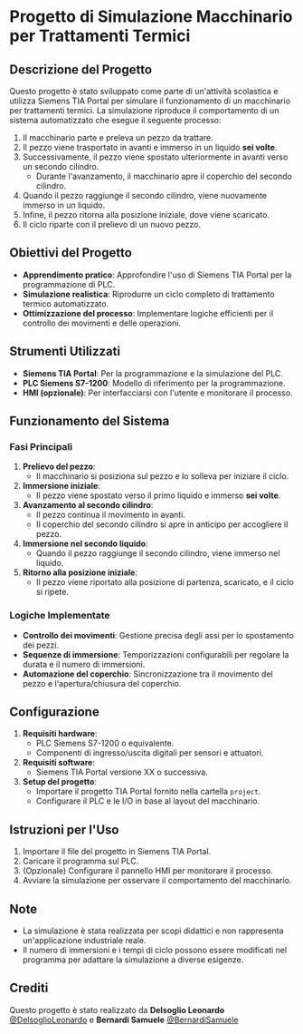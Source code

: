 # Progetto di Simulazione Macchinario per Trattamenti Termici

## Descrizione del Progetto

Questo progetto è stato sviluppato come parte di un'attività scolastica e utilizza Siemens TIA Portal per simulare il funzionamento di un macchinario per trattamenti termici. La simulazione riproduce il comportamento di un sistema automatizzato che esegue il seguente processo:

1. Il macchinario parte e preleva un pezzo da trattare.
2. Il pezzo viene trasportato in avanti e immerso in un liquido **sei volte**.
3. Successivamente, il pezzo viene spostato ulteriormente in avanti verso un secondo cilindro.
   - Durante l'avanzamento, il macchinario apre il coperchio del secondo cilindro.
4. Quando il pezzo raggiunge il secondo cilindro, viene nuovamente immerso in un liquido.
5. Infine, il pezzo ritorna alla posizione iniziale, dove viene scaricato.
6. Il ciclo riparte con il prelievo di un nuovo pezzo.

## Obiettivi del Progetto

- **Apprendimento pratico**: Approfondire l'uso di Siemens TIA Portal per la programmazione di PLC.
- **Simulazione realistica**: Riprodurre un ciclo completo di trattamento termico automatizzato.
- **Ottimizzazione del processo**: Implementare logiche efficienti per il controllo dei movimenti e delle operazioni.

## Strumenti Utilizzati

- **Siemens TIA Portal**: Per la programmazione e la simulazione del PLC.
- **PLC Siemens S7-1200**: Modello di riferimento per la programmazione.
- **HMI (opzionale)**: Per interfacciarsi con l'utente e monitorare il processo.

## Funzionamento del Sistema

### Fasi Principali
1. **Prelievo del pezzo**:
   - Il macchinario si posiziona sul pezzo e lo solleva per iniziare il ciclo.
2. **Immersione iniziale**:
   - Il pezzo viene spostato verso il primo liquido e immerso **sei volte**.
3. **Avanzamento al secondo cilindro**:
   - Il pezzo continua il movimento in avanti.
   - Il coperchio del secondo cilindro si apre in anticipo per accogliere il pezzo.
4. **Immersione nel secondo liquido**:
   - Quando il pezzo raggiunge il secondo cilindro, viene immerso nel liquido.
5. **Ritorno alla posizione iniziale**:
   - Il pezzo viene riportato alla posizione di partenza, scaricato, e il ciclo si ripete.

### Logiche Implementate
- **Controllo dei movimenti**: Gestione precisa degli assi per lo spostamento dei pezzi.
- **Sequenze di immersione**: Temporizzazioni configurabili per regolare la durata e il numero di immersioni.
- **Automazione del coperchio**: Sincronizzazione tra il movimento del pezzo e l'apertura/chiusura del coperchio.

## Configurazione

1. **Requisiti hardware**:
   - PLC Siemens S7-1200 o equivalente.
   - Componenti di ingresso/uscita digitali per sensori e attuatori.
2. **Requisiti software**:
   - Siemens TIA Portal versione XX o successiva.
3. **Setup del progetto**:
   - Importare il progetto TIA Portal fornito nella cartella `project`.
   - Configurare il PLC e le I/O in base al layout del macchinario.

## Istruzioni per l'Uso

1. Importare il file del progetto in Siemens TIA Portal.
2. Caricare il programma sul PLC.
3. (Opzionale) Configurare il pannello HMI per monitorare il processo.
4. Avviare la simulazione per osservare il comportamento del macchinario.

## Note

- La simulazione è stata realizzata per scopi didattici e non rappresenta un'applicazione industriale reale.
- Il numero di immersioni e i tempi di ciclo possono essere modificati nel programma per adattare la simulazione a diverse esigenze.


## Crediti

Questo progetto è stato realizzato da **Delsoglio Leonardo** [@DelsoglioLeonardo](https://github.com/DelsoglioLeonardo) e **Bernardi Samuele** [@BernardiSamuele](https://github.com/BernardiSamuele)
